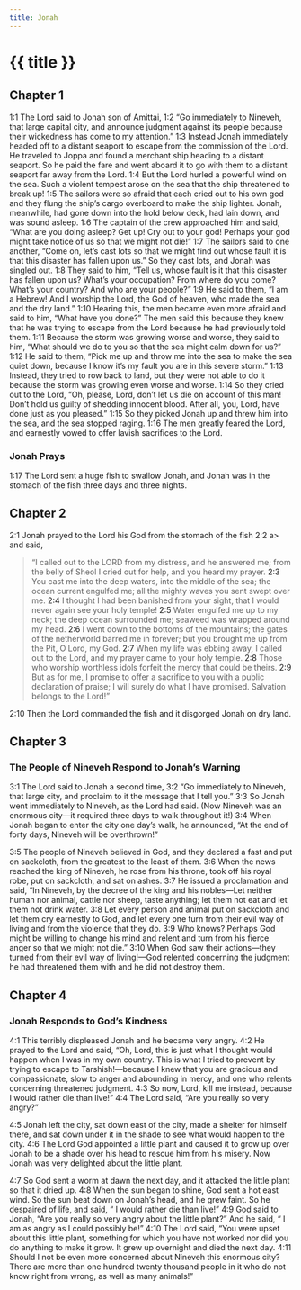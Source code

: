 ```yaml
---
title: Jonah
---
```


# {{ title }}

## Chapter 1

<a name="1:1">1:1</a> The Lord said to Jonah son of Amittai, <a name="1:2">1:2</a> “Go immediately to Nineveh, that large capital city, and announce judgment against its people because their wickedness has come to my attention.” <a name="1:3">1:3</a> Instead Jonah immediately headed off to a distant seaport to escape from the commission of the Lord. He traveled to Joppa and found a merchant ship heading to a distant seaport. So he paid the fare and went aboard it to go with them to a distant seaport far away from the Lord. <a name="1:4">1:4</a> But the Lord hurled a powerful wind on the sea. Such a violent tempest arose on the sea that the ship threatened to break up! <a name="1:5">1:5</a> The sailors were so afraid that each cried out to his own god and they flung the ship’s cargo overboard to make the ship lighter. Jonah, meanwhile, had gone down into the hold below deck, had lain down, and was sound asleep. <a name="1:6">1:6</a> The captain of the crew approached him and said, “What are you doing asleep? Get up! Cry out to your god! Perhaps your god might take notice of us so that we might not die!” <a name="1:7">1:7</a> The sailors said to one another, “Come on, let’s cast lots so that we might find out whose fault it is that this disaster has fallen upon us.” So they cast lots, and Jonah was singled out. <a name="1:8">1:8</a> They said to him, “Tell us, whose fault is it that this disaster has fallen upon us? What’s your occupation? From where do you come? What’s your country? And who are your people?” <a name="1:9">1:9</a> He said to them, “I am a Hebrew! And I worship the Lord, the God of heaven, who made the sea and the dry land.” <a name="1:10">1:10</a> Hearing this, the men became even more afraid and said to him, “What have you done?” The men said this because they knew that he was trying to escape from the Lord because he had previously told them. <a name="1:11">1:11</a> Because the storm was growing worse and worse, they said to him, “What should we do to you so that the sea might calm down for us?” <a name="1:12">1:12</a> He said to them, “Pick me up and throw me into the sea to make the sea quiet down, because I know it’s my fault you are in this severe storm.” <a name="1:13">1:13</a> Instead, they tried to row back to land, but they were not able to do it because the storm was growing even worse and worse. <a name="1:14">1:14</a> So they cried out to the Lord, “Oh, please, Lord, don’t let us die on account of this man! Don’t hold us guilty of shedding innocent blood. After all, you, Lord, have done just as you pleased.” <a name="1:15">1:15</a> So they picked Jonah up and threw him into the sea, and the sea stopped raging. <a name="1:16">1:16</a> The men greatly feared the Lord, and earnestly vowed to offer lavish sacrifices to the Lord.

### Jonah Prays

<a name="1:17">1:17</a> The Lord sent a huge fish to swallow Jonah, and Jonah was in the stomach of the fish three days and three nights.

## Chapter 2

<a name="2:1">2:1</a> Jonah prayed to the Lord his God from the stomach of the fish <a>2:2</a> a> and said,

> “I called out to the LORD from my distress,
> and he answered me;
> from the belly of Sheol I cried out for help,
> and you heard my prayer.
> <a name="2:3">2:3</a> You cast me into the deep waters,
> into the middle of the sea;
> the ocean current engulfed me;
> all the mighty waves you sent swept over me.
> <a name="2:4">2:4</a> I thought I had been banished from your sight,
> that I would never again see your holy temple!
> <a name="2:5">2:5</a> Water engulfed me up to my neck;
> the deep ocean surrounded me;
> seaweed was wrapped around my head.
> <a name="2:6">2:6</a> I went down to the bottoms of the mountains;
> the gates of the netherworld barred me in forever;
> but you brought me up from the Pit, O Lord, my God.
> <a name="2:7">2:7</a> When my life was ebbing away, I called out to the Lord,
> and my prayer came to your holy temple.
> <a name="2:8">2:8</a> Those who worship worthless idols forfeit the mercy that could be theirs.
> <a name="2:9">2:9</a> But as for me, I promise to offer a sacrifice to you with a public declaration of praise;
> I will surely do what I have promised.
> Salvation belongs to the Lord!”

<a name="2:10">2:10</a> Then the Lord commanded the fish and it disgorged Jonah on dry land.

## Chapter 3

### The People of Nineveh Respond to Jonah’s Warning

<a name="3:1">3:1</a> The Lord said to Jonah a second time, <a name="3:2">3:2</a> “Go immediately to Nineveh, that large city, and proclaim to it the message that I tell you.” <a name="3:3">3:3</a> So Jonah went immediately to Nineveh, as the Lord had said. (Now Nineveh was an enormous city—it required three days to walk throughout it!) <a name="3:4">3:4</a> When Jonah began to enter the city one day’s walk, he announced, “At the end of forty days, Nineveh will be overthrown!”

<a name="3:5">3:5</a> The people of Nineveh believed in God, and they declared a fast and put on sackcloth, from the greatest to the least of them. <a name="3:6">3:6</a> When the news reached the king of Nineveh, he rose from his throne, took off his royal robe, put on sackcloth, and sat on ashes. <a name="3:7">3:7</a> He issued a proclamation and said, “In Nineveh, by the decree of the king and his nobles—Let neither human nor animal, cattle nor sheep, taste anything; let them not eat and let them not drink water. <a name="3:8">3:8</a> Let every person and animal put on sackcloth and let them cry earnestly to God, and let every one turn from their evil way of living and from the violence that they do. <a name="3:9">3:9</a> Who knows? Perhaps God might be willing to change his mind and relent and turn from his fierce anger so that we might not die.” <a name="3:10">3:10</a> When God saw their actions—they turned from their evil way of living!—God relented concerning the judgment he had threatened them with and he did not destroy them.

## Chapter 4

### Jonah Responds to God’s Kindness

<a name="4:1">4:1</a> This terribly displeased Jonah and he became very angry. <a name="4:2">4:2</a> He prayed to the Lord and said, “Oh, Lord, this is just what I thought would happen when I was in my own country. This is what I tried to prevent by trying to escape to Tarshish!—because I knew that you are gracious and compassionate, slow to anger and abounding in mercy, and one who relents concerning threatened judgment. <a name="4:3">4:3</a> So now, Lord, kill me instead, because I would rather die than live!” <a name="4:4">4:4</a> The Lord said, “Are you really so very angry?”

<a name="4:5">4:5</a> Jonah left the city, sat down east of the city, made a shelter for himself there, and sat down under it in the shade to see what would happen to the city. <a name="4:6">4:6</a> The Lord God appointed a little plant and caused it to grow up over Jonah to be a shade over his head to rescue him from his misery. Now Jonah was very delighted about the little plant.

<a name="4:7">4:7</a> So God sent a worm at dawn the next day, and it attacked the little plant so that it dried up. <a name="4:8">4:8</a> When the sun began to shine, God sent a hot east wind. So the sun beat down on Jonah’s head, and he grew faint. So he despaired of life, and said, “ I would rather die than live!” <a name="4:9">4:9</a> God said to Jonah, “Are you really so very angry about the little plant?” And he said, “ I am as angry as I could possibly be!” <a name="4:10">4:10</a> The Lord said, “You were upset about this little plant, something for which you have not worked nor did you do anything to make it grow. It grew up overnight and died the next day. <a name="4:11">4:11</a> Should I not be even more concerned about Nineveh this enormous city? There are more than one hundred twenty thousand people in it who do not know right from wrong, as well as many animals!”